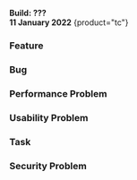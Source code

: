 [//]: # (title: TeamCity 2021.2.2 Release Notes)
[//]: # (auxiliary-id: TeamCity 2021.2.1 Release Notes)

__Build: ???__  
__11 January 2022__
{product="tc"}

### Feature

### Bug

### Performance Problem

### Usability Problem

### Task

### Security Problem